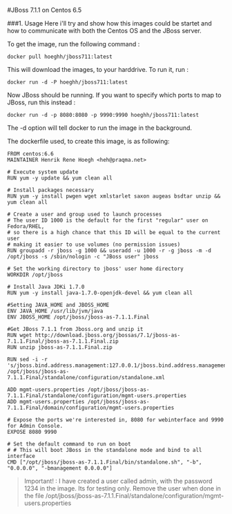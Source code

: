 #JBoss 7.1.1 on Centos 6.5

###1. Usage
Here i'll try and show how this images could be startet and how to communicate with both the Centos OS and the JBoss server.

To get the image, run the following command :
```
docker pull hoeghh/jboss711:latest
```

This will download the images, to your harddrive.
To run it, run :
```
docker run -d -P hoeghh/jboss711:latest
```
Now JBoss should be running. If you want to specify which ports to map to JBoss, run this instead :
```
docker run -d -p 8080:8080 -p 9990:9990 hoeghh/jboss711:latest
```

The -d option will tell docker to run the image in the background.

The dockerfile used, to create this image, is as following:
```
FROM centos:6.6
MAINTAINER Henrik Rene Hoegh <heh@praqma.net>

# Execute system update
RUN yum -y update && yum clean all

# Install packages necessary
RUN yum -y install pwgen wget xmlstarlet saxon augeas bsdtar unzip && yum clean all

# Create a user and group used to launch processes
# The user ID 1000 is the default for the first "regular" user on Fedora/RHEL,
# so there is a high chance that this ID will be equal to the current user
# making it easier to use volumes (no permission issues)
RUN groupadd -r jboss -g 1000 && useradd -u 1000 -r -g jboss -m -d /opt/jboss -s /sbin/nologin -c "JBoss user" jboss

# Set the working directory to jboss' user home directory
WORKDIR /opt/jboss

# Install Java JDKi 1.7.0
RUN yum -y install java-1.7.0-openjdk-devel && yum clean all

#Setting JAVA_HOME and JBOSS_HOME
ENV JAVA_HOME /usr/lib/jvm/java
ENV JBOSS_HOME /opt/jboss/jboss-as-7.1.1.Final

#Get JBoss 7.1.1 from Jboss.org and unzip it
RUN wget http://download.jboss.org/jbossas/7.1/jboss-as-7.1.1.Final/jboss-as-7.1.1.Final.zip
RUN unzip jboss-as-7.1.1.Final.zip

RUN sed -i -r 's/jboss.bind.address.management:127.0.0.1/jboss.bind.address.management:0.0.0.0/' /opt/jboss/jboss-as-7.1.1.Final/standalone/configuration/standalone.xml

ADD mgmt-users.properties /opt/jboss/jboss-as-7.1.1.Final/standalone/configuration/mgmt-users.properties
ADD mgmt-users.properties /opt/jboss/jboss-as-7.1.1.Final/domain/configuration/mgmt-users.properties

# Expose the ports we're interested in, 8080 for webinterface and 9990 for Admin Console.
EXPOSE 8080 9990

# Set the default command to run on boot
# # This will boot JBoss in the standalone mode and bind to all interface
CMD ["/opt/jboss/jboss-as-7.1.1.Final/bin/standalone.sh", "-b", "0.0.0.0", "-bmanagement 0.0.0.0"]

```
>Important! : I have created a user called admin, with the password 1234 in the image. Its for testing only. Remove the user when done in the file /opt/jboss/jboss-as-7.1.1.Final/standalone/configuration/mgmt-users.properties
